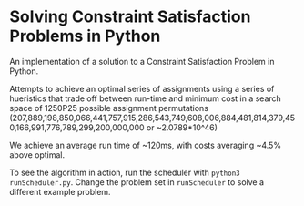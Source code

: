# Solving Constraint Satisfaction Problems in Python

An implementation of a solution to a Constraint Satisfaction Problem in Python.

Attempts to achieve an optimal series of assignments using a series of hueristics that trade off between run-time and minimum cost in a search space of 1250P25 possible assignment permutations (207,889,198,850,066,441,757,915,286,543,749,608,006,884,481,814,379,450,166,991,776,789,299,200,000,000 or ~2.0789*10^46) 

We achieve an average run time of ~120ms, with costs averaging ~4.5% above optimal. 

To see the algorithm in action, run the scheduler with `python3 runScheduler.py`. Change the problem set in `runScheduler` to solve a different example problem. 
